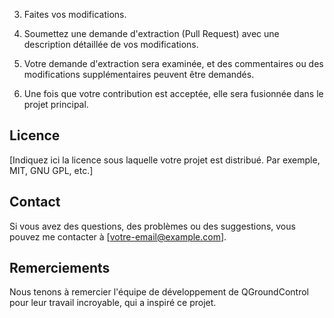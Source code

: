 
3. Faites vos modifications.

4. Soumettez une demande d'extraction (Pull Request) avec une description détaillée de vos modifications.

5. Votre demande d'extraction sera examinée, et des commentaires ou des modifications supplémentaires peuvent être demandés.

6. Une fois que votre contribution est acceptée, elle sera fusionnée dans le projet principal.

## Licence

[Indiquez ici la licence sous laquelle votre projet est distribué. Par exemple, MIT, GNU GPL, etc.]

## Contact

Si vous avez des questions, des problèmes ou des suggestions, vous pouvez me contacter à [votre-email@example.com].

## Remerciements

Nous tenons à remercier l'équipe de développement de QGroundControl pour leur travail incroyable, qui a inspiré ce projet.
